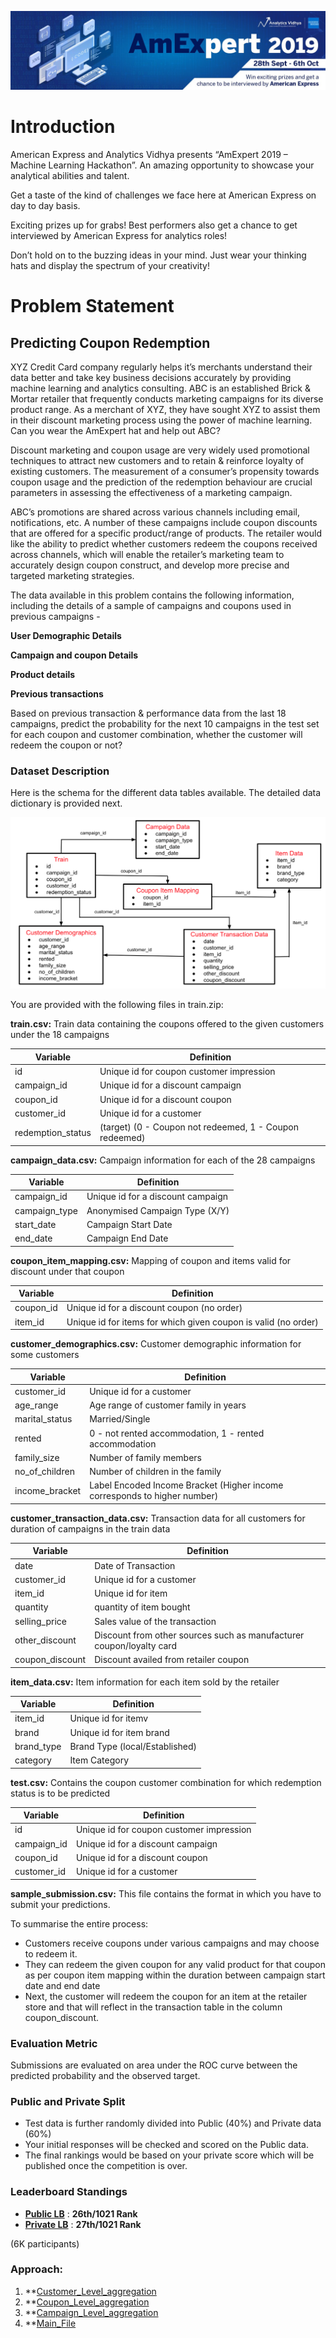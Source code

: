 ![title](1920x480_v7_DLJkDUc-thumbnail-1200x1200-90.jpg)

# Introduction
American Express and Analytics Vidhya presents “AmExpert 2019 – Machine Learning Hackathon”. An amazing opportunity to showcase your analytical abilities and talent.

Get a taste of the kind of challenges we face here at American Express on day to day basis.

Exciting prizes up for grabs! Best performers also get a chance to get interviewed by American Express for analytics roles!

Don’t hold on to the buzzing ideas in your mind. Just wear your thinking hats and display the spectrum of your creativity!


# Problem Statement

## Predicting Coupon Redemption

XYZ Credit Card company regularly helps it’s merchants understand their data better and take key business decisions accurately by providing machine learning and analytics consulting. ABC is an established Brick & Mortar retailer that frequently conducts marketing campaigns for its diverse product range. As a merchant of XYZ, they have sought XYZ to assist them in their discount marketing process using the power of machine learning. Can you wear the AmExpert hat and help out ABC?

 
Discount marketing and coupon usage are very widely used promotional techniques to attract new customers and to retain & reinforce loyalty of existing customers. The measurement of a consumer’s propensity towards coupon usage and the prediction of the redemption behaviour are crucial parameters in assessing the effectiveness of a marketing campaign.

 
ABC’s promotions are shared across various channels including email, notifications, etc. A number of these campaigns include coupon discounts that are offered for a specific product/range of products. The retailer would like the ability to predict whether customers redeem the coupons received across channels, which will enable the retailer’s marketing team to accurately design coupon construct, and develop more precise and targeted marketing strategies.

 
The data available in this problem contains the following information, including the details of a sample of campaigns and coupons used in previous campaigns -

**User Demographic Details**

**Campaign and coupon Details**

**Product details**

**Previous transactions**


Based on previous transaction & performance data from the last 18 campaigns, predict the probability for the next 10 campaigns in the test set for each coupon and customer combination, whether the customer will redeem the coupon or not?

 

### Dataset Description

Here is the schema for the different data tables available. The detailed data dictionary is provided next.

![title](Dataset.png)

You are provided with the following files in train.zip:

**train.csv:** Train data containing the coupons offered to the given customers under the 18 campaigns

|Variable |Definition |
|----|----|
|id	|Unique id for coupon customer impression|
|campaign_id	|Unique id for a discount campaign|
|coupon_id	|Unique id for a discount coupon|
|customer_id	|Unique id for a customer|
|redemption_status|	(target) (0 - Coupon not redeemed, 1 - Coupon redeemed) |


**campaign_data.csv:** Campaign information for each of the 28 campaigns

|Variable|	Definition|
|----|----|
|campaign_id	|Unique id for a discount campaign|
|campaign_type	|Anonymised Campaign Type (X/Y)|
|start_date	|Campaign Start Date|
|end_date	|Campaign End Date |


**coupon_item_mapping.csv:** Mapping of coupon and items valid for discount under that coupon

|Variable|	Definition|
|----|----|
|coupon_id	|Unique id for a discount coupon (no order)|
|item_id	|Unique id for items for which given coupon is valid (no order) |


**customer_demographics.csv:** Customer demographic information for some customers

|Variable	|Definition|
|----|----|
|customer_id	|Unique id for a customer|
|age_range	|Age range of customer family in years|
|marital_status|	Married/Single|
|rented|	0 - not rented accommodation, 1 - rented accommodation|
|family_size|	Number of family members|
|no_of_children	|Number of children in the family|
|income_bracket|	Label Encoded Income Bracket (Higher income corresponds to higher number) |


**customer_transaction_data.csv:** Transaction data for all customers for duration of campaigns in the train data

|Variable	|Definition|
|----|----|
|date	|Date of Transaction|
|customer_id|Unique id for a customer|
|item_id|	Unique id for item|
|quantity	|quantity of item bought|
|selling_price	|Sales value of the transaction|
|other_discount|	Discount from other sources such as manufacturer coupon/loyalty card|
|coupon_discount|	Discount availed from retailer coupon |


**item_data.csv:** Item information for each item sold by the retailer

|Variable|	Definition|
|----|----|
|item_id|	Unique id for itemv
|brand	|Unique id for item brand|
|brand_type	|Brand Type (local/Established)|
|category	|Item Category |


**test.csv:** Contains the coupon customer combination for which redemption status is to be predicted

|Variable|	Definition|
|----|----|
|id	|Unique id for coupon customer impression|
|campaign_id	|Unique id for a discount campaign|
|coupon_id	|Unique id for a discount coupon|
|customer_id	|Unique id for a customer |


**sample_submission.csv:** This file contains the format in which you have to submit your predictions.

To summarise the entire process:

* Customers receive coupons under various campaigns and may choose to redeem it.
* They can redeem the given coupon for any valid product for that coupon as per coupon item mapping within the duration between campaign start date and end date
* Next, the customer will redeem the coupon for an item at the retailer store and that will reflect in the transaction table in the column coupon_discount.
 
### Evaluation Metric
Submissions are evaluated on area under the ROC curve between the predicted probability and the observed target.
 

### Public and Private Split
* Test data is further randomly divided into Public (40%) and Private data (60%)
* Your initial responses will be checked and scored on the Public data.
* The final rankings would be based on your private score which will be published once the competition is over.

### Leaderboard Standings
* **[Public LB](https://datahack.analyticsvidhya.com/contest/amexpert-2019-machine-learning-hackathon/lb)** : **26th/1021 Rank**
* **[Private LB](https://datahack.analyticsvidhya.com/contest/amexpert-2019-machine-learning-hackathon/pvt_lb)** : **27th/1021 Rank**

(6K participants)


### Approach:
1. **[Customer_Level_aggregation](cust_agg.ipynb)
2. **[Coupon_Level_aggregation](coup_agg.ipynb)
3. **[Campaign_Level_aggregation](camp_agg.ipynb)
4. **[Main_File](Main.ipynb)
